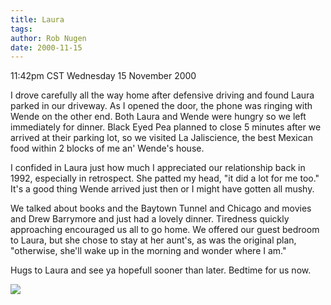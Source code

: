 ```yaml
---
title: Laura
tags: 
author: Rob Nugen
date: 2000-11-15
---
```


<title>Laura</title>
<p class=date>11:42pm CST Wednesday 15 November 2000

<p>I drove carefully all the way home after defensive driving and
found Laura parked in our driveway.  As I opened the door, the phone
was ringing with Wende on the other end.  Both Laura and Wende were
hungry so we left immediately for dinner.  Black Eyed Pea planned to
close 5 minutes after we arrived at their parking lot, so we visited
La Jaliscience, the best Mexican food within 2 blocks of me an'
Wende's house.

<p>I confided in Laura just how much I appreciated our relationship
back in 1992, especially in retrospect.  She patted my head, "it did a
lot for me too."  It's a good thing Wende arrived just then or I might
have gotten all mushy.

<p>We talked about books and the Baytown Tunnel and Chicago and movies
and Drew Barrymore and just had a lovely dinner.  Tiredness quickly
approaching encouraged us all to go home.  We offered our guest
bedroom to Laura, but she chose to stay at her aunt's, as was the
original plan, "otherwise, she'll wake up in the morning and wonder
where I am."

<p>Hugs to Laura and see ya hopefull sooner than later.  Bedtime for
us now.

<p><img src='/images/rob/wL-ROB.gif'>

